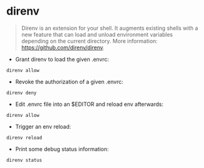 # direnv

> Direnv is an extension for your shell. It augments existing shells with a new feature that can load and unload environment variables depending on the current directory.
> More information: <https://github.com/direnv/direnv>.

- Grant direnv to load the given .envrc:

`direnv allow`

- Revoke the authorization of a given .envrc:

`direnv deny`

- Edit .envrc file into an $EDITOR and reload env afterwards:

`direnv allow`

- Trigger an env reload:

`direnv reload`

- Print some debug status information:

`direnv status`
